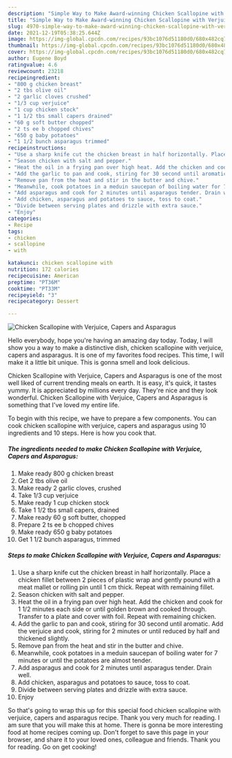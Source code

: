```yaml
---
description: "Simple Way to Make Award-winning Chicken Scallopine with Verjuice, Capers and Asparagus"
title: "Simple Way to Make Award-winning Chicken Scallopine with Verjuice, Capers and Asparagus"
slug: 4970-simple-way-to-make-award-winning-chicken-scallopine-with-verjuice-capers-and-asparagus
date: 2021-12-19T05:38:25.644Z
image: https://img-global.cpcdn.com/recipes/93bc1076d51180d0/680x482cq70/chicken-scallopine-with-verjuice-capers-and-asparagus-recipe-main-photo.jpg
thumbnail: https://img-global.cpcdn.com/recipes/93bc1076d51180d0/680x482cq70/chicken-scallopine-with-verjuice-capers-and-asparagus-recipe-main-photo.jpg
cover: https://img-global.cpcdn.com/recipes/93bc1076d51180d0/680x482cq70/chicken-scallopine-with-verjuice-capers-and-asparagus-recipe-main-photo.jpg
author: Eugene Boyd
ratingvalue: 4.6
reviewcount: 23218
recipeingredient:
- "800 g chicken breast"
- "2 tbs olive oil"
- "2 garlic cloves crushed"
- "1/3 cup verjuice"
- "1 cup chicken stock"
- "1 1/2 tbs small capers drained"
- "60 g soft butter chopped"
- "2 ts ee b chopped chives"
- "650 g baby potatoes"
- "1 1/2 bunch asparagus trimmed"
recipeinstructions:
- "Use a sharp knife cut the chicken breast in half horizontally. Place a chicken fillet between 2 pieces of plastic wrap and gently pound with a meat mallet or rolling pin until 1 cm thick. Repeat with remaining fillet."
- "Season chicken with salt and pepper."
- "Heat the oil in a frying pan over high heat. Add the chicken and cook for 1 1/2 minutes each side or until golden brown and cooked through. Transfer to a plate and cover with foil. Repeat with remaining chicken."
- "Add the garlic to pan and cook, stiring for 30 second until aromatic. Add the verjuice and cook, stiring for 2 minutes or until reduced by half and thickened slightly."
- "Remove pan from the heat and stir in the butter and chive."
- "Meanwhile, cook potatoes in a meduin saucepan of boiling water for 7 minutes or until the potatoes are almost tender."
- "Add asparagus and cook for 2 minutes until asparagus tender. Drain well."
- "Add chicken, asparagus and potatoes to sauce, toss to coat."
- "Divide between serving plates and drizzle with extra sauce."
- "Enjoy"
categories:
- Recipe
tags:
- chicken
- scallopine
- with

katakunci: chicken scallopine with 
nutrition: 172 calories
recipecuisine: American
preptime: "PT36M"
cooktime: "PT33M"
recipeyield: "3"
recipecategory: Dessert

---
```



![Chicken Scallopine with Verjuice, Capers and Asparagus](https://img-global.cpcdn.com/recipes/93bc1076d51180d0/680x482cq70/chicken-scallopine-with-verjuice-capers-and-asparagus-recipe-main-photo.jpg)

Hello everybody, hope you're having an amazing day today. Today, I will show you a way to make a distinctive dish, chicken scallopine with verjuice, capers and asparagus. It is one of my favorites food recipes. This time, I will make it a little bit unique. This is gonna smell and look delicious.



Chicken Scallopine with Verjuice, Capers and Asparagus is one of the most well liked of current trending meals on earth. It is easy, it's quick, it tastes yummy. It is appreciated by millions every day. They're nice and they look wonderful. Chicken Scallopine with Verjuice, Capers and Asparagus is something that I've loved my entire life.


To begin with this recipe, we have to prepare a few components. You can cook chicken scallopine with verjuice, capers and asparagus using 10 ingredients and 10 steps. Here is how you cook that.

<!--inarticleads1-->

##### The ingredients needed to make Chicken Scallopine with Verjuice, Capers and Asparagus:

1. Make ready 800 g chicken breast
1. Get 2 tbs olive oil
1. Make ready 2 garlic cloves, crushed
1. Take 1/3 cup verjuice
1. Make ready 1 cup chicken stock
1. Take 1 1/2 tbs small capers, drained
1. Make ready 60 g soft butter, chopped
1. Prepare 2 ts ee b chopped chives
1. Make ready 650 g baby potatoes
1. Get 1 1/2 bunch asparagus, trimmed




<!--inarticleads2-->

##### Steps to make Chicken Scallopine with Verjuice, Capers and Asparagus:

1. Use a sharp knife cut the chicken breast in half horizontally. Place a chicken fillet between 2 pieces of plastic wrap and gently pound with a meat mallet or rolling pin until 1 cm thick. Repeat with remaining fillet.
1. Season chicken with salt and pepper.
1. Heat the oil in a frying pan over high heat. Add the chicken and cook for 1 1/2 minutes each side or until golden brown and cooked through. Transfer to a plate and cover with foil. Repeat with remaining chicken.
1. Add the garlic to pan and cook, stiring for 30 second until aromatic. Add the verjuice and cook, stiring for 2 minutes or until reduced by half and thickened slightly.
1. Remove pan from the heat and stir in the butter and chive.
1. Meanwhile, cook potatoes in a meduin saucepan of boiling water for 7 minutes or until the potatoes are almost tender.
1. Add asparagus and cook for 2 minutes until asparagus tender. Drain well.
1. Add chicken, asparagus and potatoes to sauce, toss to coat.
1. Divide between serving plates and drizzle with extra sauce.
1. Enjoy




So that's going to wrap this up for this special food chicken scallopine with verjuice, capers and asparagus recipe. Thank you very much for reading. I am sure that you will make this at home. There is gonna be more interesting food at home recipes coming up. Don't forget to save this page in your browser, and share it to your loved ones, colleague and friends. Thank you for reading. Go on get cooking!
